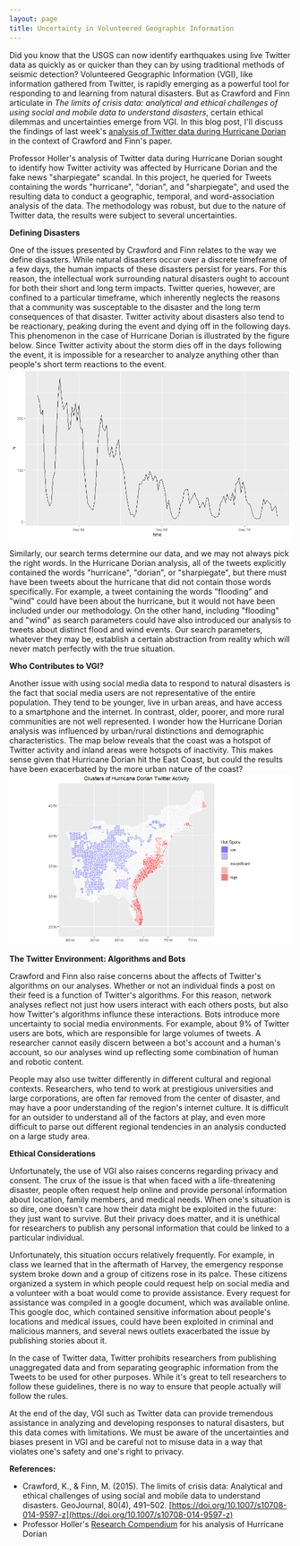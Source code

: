 ```yaml
---
layout: page
title: Uncertainty in Volunteered Geographic Information
---
```


Did you know that the USGS can now identify earthquakes using live Twitter data as quickly as or quicker than they can by using traditional methods of seismic detection?
Volunteered Geographic Information (VGI), like information gathered from Twitter, is rapidly emerging as a powerful tool for responding to and learning from natural disasters.
But as Crawford and Finn articulate in *The limits of crisis data: analytical and ethical challenges of using social and mobile data to understand disasters*, certain ethical dilemmas and uncertainties emerge from VGI.
In this blog post, I'll discuss the findings of last week's [analysis of Twitter data during Hurricane Dorian](https://gis4dev.github.io/2021/11/11/twitter-hurricane) in the context of Crawford and Finn's paper.

Professor Holler's analysis of Twitter data during Hurricane Dorian sought to identify how Twitter activity was affected by Hurricane Dorian and the fake news "sharpiegate" scandal.
In this project, he queried for Tweets containing the words "hurricane", "dorian", and "sharpiegate", and used the resulting data to conduct a geographic, temporal, and word-association analysis of the data.
The methodology was robust, but due to the nature of Twitter data, the results were subject to several uncertainties.

**Defining Disasters**

One of the issues presented by Crawford and Finn relates to the way we define disasters.
While natural disasters occur over a discrete timeframe of a few days, the human impacts of these disasters persist for years.
For this reason, the intellectual work surrounding natural disasters ought to account for both their short and long term impacts.
Twitter queries, however, are confined to a particular timeframe, which inherently neglects the reasons that a community was susceptable to the disaster and the long term consequences of that disaster.
Twitter activity about disasters also tend to be reactionary, peaking during the event and dying off in the following days.
This phenomenon in the case of Hurricane Dorian is illustrated by the figure below.
Since Twitter activity about the storm dies off in the days following the event, it is impossible for a researcher to analyze anything other than people's short term reactions to the event.
![Timeline of Tweet Activity about Hurrican Dorian](assets/dorian_tweets_by_hour.png)

Similarly, our search terms determine our data, and we may not always pick the right words.
In the Hurricane Dorian analysis, all of the tweets explicitly contained the words "hurricane", "dorian", or "sharpiegate", but there must have been tweets about the hurricane that did not contain those words specifically.
For example, a tweet containing the words "flooding" and "wind" could have been about the hurricane, but it would not have been included under our methodology.
On the other hand, including "flooding" and "wind" as search parameters could have also introduced our analysis to tweets about distinct flood and wind events.
Our search parameters, whatever they may be, establish a certain abstraction from reality which will never match perfectly with the true situation.

**Who Contributes to VGI?**

Another issue with using social media data to respond to natural disasters is the fact that social media users are not representative of the entire population.
They tend to be younger, live in urban areas, and have access to a smartphone and the internet.
In contrast, older, poorer, and more rural communities are not well represented.
I wonder how the Hurricane Dorian analysis was influenced by urban/rural distinctions and demographic characteristics.
The map below reveals that the coast was a hotspot of Twitter activity and inland areas were hotspots of inactivity.
This makes sense given that Hurricane Dorian hit the East Coast, but could the results have been exacerbated by the more urban nature of the coast?
![Clusters of Increased and Decreased Twitter Activity](assets/dorian_clusters.png)


**The Twitter Environment: Algorithms and Bots**

Crawford and Finn also raise concerns about the affects of Twitter's algorithms on our analyses.
Whether or not an individual finds a post on their feed is a function of Twitter's algorithms.
For this reason, network analyses reflect not just how users interact with each others posts, but also how Twitter's algorithms influnce these interactions.
Bots introduce more uncertainty to social media environments.
For example, about 9% of Twitter users are bots, which are responsible for large volumes of tweets.
A researcher cannot easily discern between a bot's account and a human's account, so our analyses wind up reflecting some combination of human and robotic content.

People may also use twitter differently in different cultural and regional contexts.
Researchers, who tend to work at prestigious universities and large corporations, are often far removed from the center of disaster, and may have a poor understanding of the region's internet culture.
It is difficult for an outsider to understand all of the factors at play, and even more difficult to parse out different regional tendencies in an analysis conducted on a large study area.

**Ethical Considerations**

Unfortunately, the use of VGI also raises concerns regarding privacy and consent.
The crux of the issue is that when faced with a life-threatening disaster, people often request help online and provide personal information about location, family members, and medical needs.
When one's situation is so dire, one doesn't care how their data might be exploited in the future: they just want to survive.
But their privacy does matter, and it is unethical for researchers to publish any personal information that could be linked to a particular individual.

Unfortunately, this situation occurs relatively frequently.
For example, in class we learned that in the aftermath of Harvey, the emergency response system broke down and a group of citizens rose in its palce.
These citizens organized a system in which people could request help on social media and a volunteer with a boat would come to provide assistance.
Every request for assistance was compiled in a google document, which was available online.
This google doc, which contained sensitive information about people's locations and medical issues, could have been exploited in criminal and malicious manners, and several news outlets exacerbated the issue by publishing stories about it.

In the case of Twitter data, Twitter prohibits researchers from publishing unaggregated data and from separating geographic information from the Tweets to be used for other purposes.
While it's great to tell researchers to follow these guidelines, there is no way to ensure that people actually will follow the rules.

At the end of the day, VGI such as Twitter data can provide tremendous assistance in analyzing and developing responses to natural disasters, but this data comes with limitations.
We must be aware of the uncertainties and biases present in VGI and be careful not to misuse data in a way that violates one's safety and one's right to privacy.

**References:**
- Crawford, K., & Finn, M. (2015). The limits of crisis data: Analytical and ethical challenges of using social and mobile data to understand disasters. GeoJournal, 80(4), 491–502. [https://doi.org/10.1007/s10708-014-9597-z](https://doi.org/10.1007/s10708-014-9597-z)
- Professor Holler's [Research Compendium](https://github.com/GIS4DEV/OR-Dorian) for his analysis of Hurricane Dorian
